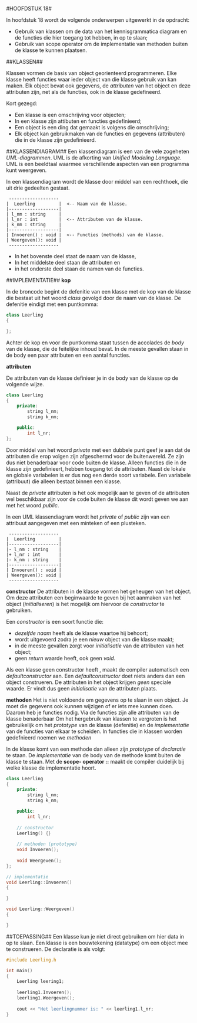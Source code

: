 #HOOFDSTUK 18#

In hoofdstuk 18 wordt de volgende onderwerpen uitgewerkt in de opdracht:

- Gebruik van klassen om de data  van het kennisgrammatica diagram en de functies die hier toegang tot hebben, in op te slaan;
- Gebruik van scope operator om de implementatie van methoden buiten de klasse te kunnen plaatsen.

##KLASSEN##

Klassen vormen de basis van object georienteerd programmeren. Elke klasse heeft functies waar ieder object van die klasse gebruik van kan maken. Elk object bevat ook gegevens, de *attributen* van het object en deze attributen zijn, net als de functies, ook in de klasse gedefineerd.

Kort gezegd:

* Een klasse is een omschrijving voor objecten;
* In een klasse zijn attibuten en functies gedefinieerd;
* Een object is een ding dat gemaakt is volgens die omschrijving;
* Elk object kan gebruikmaken van de functies en gegevens (attributen) die in de klasse zijn gedefinieerd.

##KLASSENDIAGRAM##
Een klassendiagram is een van de vele zogeheten *UML-diagrammen*. UML is de afkorting van *Unified Modeling Language*. UML is een beeldtaal waarmee verschillende aspecten van een programma  kunt weergeven.

In een klassendiagram wordt de klasse door middel van een rechthoek, die uit drie gedeelten gestaat.

```uml
 -------------------
|  Leerling         |  <-- Naam van de klasse.
|-------------------|
| l_nm : string     |
| l_nr : int        |  <-- Attributen van de klasse.
| k_nm : string     |
|-------------------|
| Invoeren() : void |  <-- Functies (methods) van de klasse.
| Weergeven(): void |
 -------------------
```

* In het bovenste deel staat de naam van de klasse,
* In het middelste deel staan de attributen en
* in het onderste deel staan de namen van de functies.

##IMPLEMENTATIE##
**kop**

In de broncode begint de defenitie van een klasse met de kop van de klasse die bestaat uit het woord *class* gevolgd door de naam van de klasse. De defenitie eindigt met een puntkomma:

```c++
class Leerling
{

};
```
Achter de kop en voor de puntkomma staat tussen de accolades de *body* van de klasse, die de feitelijke inhoud bevat. In de meeste gevallen staan in de body een paar attributen en een aantal functies.

**attributen**

De attributen van de klasse definieer je in de body van de klasse op de volgende wijze.

```c++
class Leerling
{
	private:
		string l_nm;
		string k_nm;

	public:
		int l_nr;
};
```

Door middel van het woord *private* met een dubbele punt geef je aan dat de attributen die erop volgen zijn afgeschermd voor de buitenwereld. Ze zijn dus niet benaderbaar voor code buiten de klasse.
Alleen functies die in de klasse zijn gedefinieert, hebben toegang tot de attributen. 
Naast de lokale en globale variabelen is er dus nog een derde soort variabele. Een variabele (attribuut) die alleen bestaat binnen een klasse.

Naast de *private* attributen is het ook mogelijk aan te geven of de attributen wel beschikbaar zijn voor de code buiten de klasse dit wordt geven we aan met het woord *public*.

In een UML klassendiagram wordt het *private* of *public* zijn van een attribuut aangegeven met een minteken of een plusteken.

```uml
 -------------------
|  Leerling         |
|-------------------|
|- l_nm : string    |
|+ l_nr : int       |
|- k_nm : string    |
|-------------------|
| Invoeren() : void |
| Weergeven(): void |
 -------------------
```

**constructor**
De attributen in de klasse vormen het geheugen van het object. Om deze attributen een beginwaarde te geven bij het aanmaken van het object (*initialiseren*) is het mogelijk om hiervoor de *constructor* te gebruiken.

Een *constructor* is een soort functie die:

* *dezelfde naam* heeft als de klasse waartoe hij behoort;
* wordt uitgevoerd zodra je een *nieuw* object van die klasse maakt;
* in de meeste gevallen zorgt voor *initialisatie* van de attributen van het object;
* geen *return* waarde heeft, ook geen *void*.

Als een klasse geen constructor heeft , maakt de compiler automatisch een *defaultconstructor* aan. Een *defaultconstructor* doet niets anders dan een object construeren. De attributen in het object krijgen *geen* speciale waarde. Er vindt dus geen *initialisatie* van de attributen plaats.

**methoden**
Het is niet voldoende om gegevens op te slaan in een object. Je moet die gegevens ook kunnen wijzigen of er iets mee kunnen doen. Daarom heb je functies nodig. Via de functies zijn alle attributen van de klasse benaderbaar 
Om het hergebruik van klassen te vergroten is het gebruikelijk  om het *prototype* van de klasse (defenitie) en de *implementatie* van de functies van elkaar te scheiden.
In functies die in klassen worden gedefnieerd noemen we *methoden*

In de klasse komt van een methode dan alleen zijn *prototype* of *declaratie* te staan. De *implementatie* van de body van de methode komt buiten de klasse te staan. 
Met de **scope- operator ::** maakt de compiler  duidelijk bij welke klasse de implementatie hoort.

```c++
class Leerling
{
	private:
		string l_nm;
		string k_nm;

	public:
		int l_nr;
	
	// constructor
	Leerling() {}
	
	// methoden (prototype)
	void Invoeren();
	
	void Weergeven();
};

// implementatie
void Leerling::Invoeren()
{

}

void Leerling::Weergeven()
{

}
```

##TOEPASSING##
Een klasse kun je niet direct gebruiken om hier data in op te slaan. Een klasse is een bouwtekening (datatype) om een object mee te construeren. De declaratie is als volgt:

```c++
#include Leerling.h

int main()
{
	Leerling leering1;
	
	leerling1.Invoeren();
	leerling1.Weergeven();
	
	cout << "Het leerlingnummer is: " << leerling1.l_nr;
}
```
